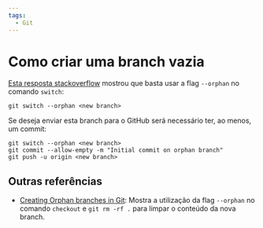 ```yaml
---
tags:
  - Git
---
```


# Como criar uma branch vazia

[Esta resposta stackoverflow](https://stackoverflow.com/a/34100189/11755155) mostrou que basta usar a flag `--orphan` no comando `switch`:

```
git switch --orphan <new branch>
```

Se deseja enviar esta branch para o GitHub será necessário ter, ao menos, um commit:

```
git switch --orphan <new branch>
git commit --allow-empty -m "Initial commit on orphan branch"
git push -u origin <new branch>
```

## Outras referências

- [Creating Orphan branches in Git](https://medium.com/@salmankhan_27014/creating-orphan-branches-in-git-853eb8f7c9c6): Mostra a utilização da flag `--orphan` no comando `checkout` e `git rm -rf .` para limpar o conteúdo da nova branch.


